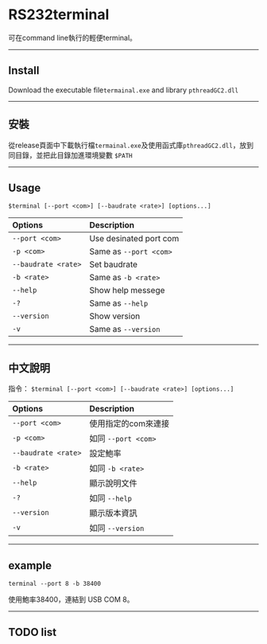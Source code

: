 # **RS232terminal**

可在command line執行的輕便terminal。

- - -
## Install
Download the executable file`termainal.exe` and library `pthreadGC2.dll`

- - -
## 安裝
從release頁面中下載執行檔`termainal.exe`及使用函式庫`pthreadGC2.dll`，放到同目錄，並把此目錄加進環境變數 `$PATH`  

- - -
## Usage  
`$terminal [--port <com>] [--baudrate <rate>] [options...] `   

| Options    |  Description    |
| :------------- | :------------- |
| `--port <com>`      | Use desinated port com |
| `-p <com> `         | Same as `--port <com>` |
| `--baudrate <rate>` | Set baudrate |
| `-b <rate>`         | Same as `-b <rate>` |
| `--help`            | Show help messege |
| `-?`                | Same as `--help` |
| `--version`         | Show version |
| `-v`                | Same as `--version` |

- - -
## 中文說明
指令： `$terminal [--port <com>] [--baudrate <rate>] [options...] `  

| Options    |  Description    |
| :------------- | :------------- |
| `--port <com>`      | 使用指定的com來連接 |
| `-p <com> `         | 如同 `--port <com>` |
| `--baudrate <rate>` | 設定鮑率 |
| `-b <rate>`         | 如同 `-b <rate>` |
| `--help`            | 顯示說明文件 |
| `-?`                | 如同  `--help` |
| `--version`         | 顯示版本資訊 |
| `-v`                | 如同  `--version` |

- - -
## example  
`terminal --port 8 -b 38400`

使用鮑率38400，連結到 USB COM 8。

- - -  
## TODO list
